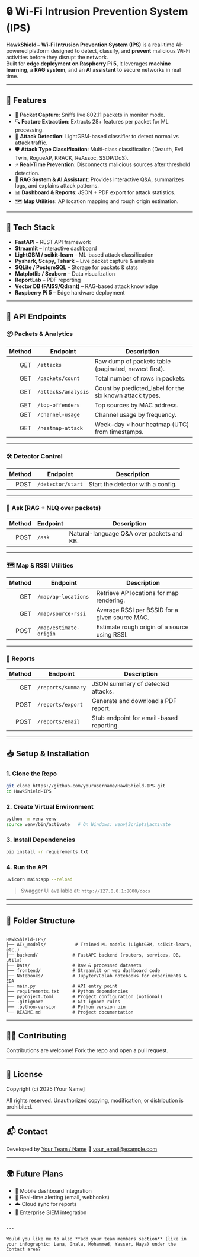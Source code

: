 # 🔒 Wi-Fi Intrusion Prevention System (IPS)

**HawkShield – Wi-Fi Intrusion Prevention System (IPS)** is a real-time AI-powered platform designed to detect, classify, and **prevent** malicious Wi-Fi activities before they disrupt the network.  
Built for **edge deployment on Raspberry Pi 5**, it leverages **machine learning**, a **RAG system**, and an **AI assistant** to secure networks in real time.

---

## 🌟 Features

- 📡 **Packet Capture**: Sniffs live 802.11 packets in monitor mode.  
- 🔍 **Feature Extraction**: Extracts 28+ features per packet for ML processing.  
- 🤖 **Attack Detection**: LightGBM-based classifier to detect normal vs attack traffic.  
- 🛡️ **Attack Type Classification**: Multi-class classification (Deauth, Evil Twin, RogueAP, KRACK, ReAssoc, SSDP/DoS).  
- ⚡ **Real-Time Prevention**: Disconnects malicious sources after threshold detection.  
- 🧠 **RAG System & AI Assistant**: Provides interactive Q&A, summarizes logs, and explains attack patterns.  
- 📊 **Dashboard & Reports**: JSON + PDF export for attack statistics.  
- 🗺️ **Map Utilities**: AP location mapping and rough origin estimation.  

---

## 🚀 Tech Stack

- **FastAPI** – REST API framework  
- **Streamlit** – Interactive dashboard  
- **LightGBM / scikit-learn** – ML-based attack classification  
- **Pyshark, Scapy, Tshark** – Live packet capture & analysis  
- **SQLite / PostgreSQL** – Storage for packets & stats  
- **Matplotlib / Seaborn** – Data visualization  
- **ReportLab** – PDF reporting  
- **Vector DB (FAISS/Qdrant)** – RAG-based attack knowledge  
- **Raspberry Pi 5** – Edge hardware deployment  

---

## 📡 API Endpoints

### 📦 Packets & Analytics

| Method | Endpoint            | Description                                                |
|-------:|---------------------|------------------------------------------------------------|
| GET    | `/attacks`          | Raw dump of packets table (paginated, newest first).       |
| GET    | `/packets/count`    | Total number of rows in packets.                           |
| GET    | `/attacks/analysis` | Count by predicted_label for the six known attack types.   |
| GET    | `/top-offenders`    | Top sources by MAC address.                                |
| GET    | `/channel-usage`    | Channel usage by frequency.                                |
| GET    | `/heatmap-attack`   | Week-day × hour heatmap (UTC) from timestamps.             |

---

### 🛠️ Detector Control

| Method | Endpoint           | Description                          |
|-------:|--------------------|--------------------------------------|
| POST   | `/detector/start`  | Start the detector with a config.    |

---

### 🧠 Ask (RAG + NLQ over packets)

| Method | Endpoint | Description                                 |
|-------:|----------|---------------------------------------------|
| POST   | `/ask`   | Natural-language Q&A over packets and KB.   |

---

### 🗺️ Map & RSSI Utilities

| Method | Endpoint               | Description                                      |
|-------:|------------------------|--------------------------------------------------|
| GET    | `/map/ap-locations`    | Retrieve AP locations for map rendering.         |
| GET    | `/map/source-rssi`     | Average RSSI per BSSID for a given source MAC.   |
| POST   | `/map/estimate-origin` | Estimate rough origin of a source using RSSI.    |

---

### 🧾 Reports

| Method | Endpoint            | Description                              |
|-------:|---------------------|------------------------------------------|
| GET    | `/reports/summary`  | JSON summary of detected attacks.        |
| POST   | `/reports/export`   | Generate and download a PDF report.      |
| POST   | `/reports/email`    | Stub endpoint for email-based reporting. |

---

## 📥 Setup & Installation

### 1. Clone the Repo
```bash
git clone https://github.com/yourusername/HawkShield-IPS.git
cd HawkShield-IPS
````

### 2. Create Virtual Environment

```bash
python -m venv venv
source venv/bin/activate   # On Windows: venv\Scripts\activate
```

### 3. Install Dependencies

```bash
pip install -r requirements.txt
```

### 4. Run the API

```bash
uvicorn main:app --reload
```

> Swagger UI available at: `http://127.0.0.1:8000/docs`

---



---

## 📁 Folder Structure

```

HawkShield-IPS/
├── AI\_models/           # Trained ML models (LightGBM, scikit-learn, etc.)
├── backend/             # FastAPI backend (routers, services, DB, utils)
├── Data/                # Raw & processed datasets
├── frontend/            # Streamlit or web dashboard code
├── Notebooks/           # Jupyter/Colab notebooks for experiments & EDA
├── main.py              # API entry point
├── requirements.txt     # Python dependencies
├── pyproject.toml       # Project configuration (optional)
├── .gitignore           # Git ignore rules
├── .python-version      # Python version pin
└── README.md            # Project documentation

```


---


## 🧑‍💻 Contributing

Contributions are welcome! Fork the repo and open a pull request.

---

## 📜 License

Copyright (c) 2025 \[Your Name]

All rights reserved. Unauthorized copying, modification, or distribution is prohibited.

---

## 📬 Contact

Developed by [Your Team / Name](https://www.linkedin.com/in/yourprofile)
📧 [your\_email@example.com](mailto:your_email@example.com)

---

## 🌍 Future Plans

* 📲 Mobile dashboard integration
* 🔔 Real-time alerting (email, webhooks)
* ☁️ Cloud sync for reports
* 🧩 Enterprise SIEM integration

```

---

Would you like me to also **add your team members section** (like in your infographic: Lena, Ghala, Mohammed, Yasser, Haya) under the Contact area?
```

